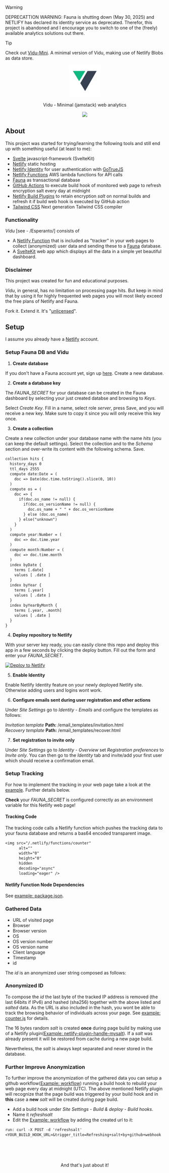 > [!WARNING]
> DEPRECATTION WARNING: Fauna is shutting down (May 30, 2025) and NETLIFY has declared its identity service as deprecated. Therefor, this project is abandoned and I encourage you to switch to one of the (freely) available analytics solutions out there.

> [!TIP]
> Check out [Vidu-Mini](https://github.com/pa-nic/vidu). A minimal version of Vidu, making use of Netlify Blobs as data store.


<p align="center"><img src="./src/lib/images/logo.png" width="100"></p>

<p align="center">Vidu - Minimal (jamstack) web analytics</p>

<p align="center"><img src="https://user-images.githubusercontent.com/52470102/114470919-fd0e6480-9bef-11eb-82c2-177ec3c0e8f9.png"></p>

## About

This project was started for trying/learning the following tools and still end up with something useful (at least to me):

- [Svelte](https://svelte.dev) javascript-framework (SvelteKit)
- [Netlify](https://netlify.com) static hosting
- [Netlify Identity](https://docs.netlify.com/visitor-access/identity/) for user authentication with [GoTrueJS](https://github.com/netlify/gotrue)
- [Netlify Functions](https://docs.netlify.com/functions/overview/) AWS lambda functions for API calls
- [Fauna](https://fauna.com) as transactional database
- [GitHub Actions](https://docs.github.com/en/actions) to execute build hook of monitored web page to refresh encryption salt every day at midnight
- [Netlify Build Plugins](https://docs.netlify.com/configure-builds/build-plugins/) to retain encryption *salt* on normal builds and refresh it if build web hook is executed by GitHub action
- [Tailwind CSS](https://tailwindcss.com) Next generation Tailwind CSS compiler

### Functionality

*Vidu* [see - /Esperanto/] consists of

- A [Netlify Function](https://docs.netlify.com/functions/overview/) that is included as "tracker" in your web pages to collect (anonymized) user data and sending these to a [Fauna](https://fauna.com) database.
- A [SvelteKit](https://svelte.dev) web app which displays all the data in a simple yet beautiful dashboard.

### Disclaimer

This project was created for fun and educational purposes.

*Vidu*, in general, has no limitation on processing page hits. But keep in mind that by using it for highly frequented web pages you will most likely exceed the free plans of Netlify and Fauna.

Fork it. Extend it. It's "[unlicensed](./LICENSE)".

## Setup

I assume you already have a [Netlify](https://netlify.com) account.

### Setup Fauna DB and Vidu

1. **Create database**

If you don't have a Fauna account yet, sign up [here](https://dashboard.fauna.com/accounts/login). 
Create a new database.

2. **Create a database key**

The *FAUNA_SECRET* for your database can be created in the Fauna dashboard by selecting your just created databse and browsing to *Keys*. 

Select *Create Key*. Fill in a name, select role *server*, press Save, and you will receive a new key. Make sure to copy it since you will only receive this key once.

3. **Create a collection**

Create a new collection under your database name with the name *hits* (you can keep the default settings).
Select the collection and to the *Schema* section and over-write its content with the following schema. Save.

```
collection hits {
  history_days 0
  ttl_days 2555
  compute date:Date = (
    doc => Date(doc.time.toString().slice(0, 10))
  )
  compute os = (
    doc => {
      if(doc.os_name != null) {
        if(doc.os_versionName != null) {
          doc.os_name + " " + doc.os_versionName
        } else (doc.os_name)
      } else("unknown")
    } 
  )
  compute year:Number = (
    doc => doc.time.year
  )
  compute month:Number = (
    doc => doc.time.month
  )
  index byDate {
    terms [.date]
    values [ .date ]
  }
  index byYear {
    terms [.year]
    values [ .date ]
  }
  index byYearByMonth {
    terms [.year, .month]
    values [ .date ]
  }
}
```

4. **Deploy repository to Netlify**

With your server key ready, you can easily clone this repo and deploy this app in a few seconds by clicking the deploy button. Fill out the form and enter your *FAUNA_SECRET*.

[![Deploy to Netlify](https://www.netlify.com/img/deploy/button.svg)](https://app.netlify.com/start/deploy?repository=https://github.com/pa-nic/vidu)

5. **Enable Identity**

Enable Netlify Identity feature on your newly deployed Netlify site. Otherwise adding users and logins wont work.


6. **Configure emails sent during user registration and other actions**

Under *Site Settings* go to *Identity* - *Emails* and configure the templates as follows:

*Invitation template* **Path:** /email_templates/invitation.html<br/>
*Recovery template* **Path:** /email_templates/recover.html

7. **Set registration to invite only**

Under *Site Settings* go to *Identity* - *Overview* set *Registration preferences* to *Invite only*. You can then go to the *Identity* tab and invite/add your first user which should receive a confirmation email.

### Setup Tracking

For how to implement the tracking in your web page take a look at the [example](./example_tracking). Further details below.

**Check** your *FAUNA_SECRET* is configured correctly as an environment variable for this Netlify web page!

#### Tracking Code

The tracking code calls a Netlify function which pushes the tracking data to your fauna database and returns a bas64 encoded transparent image.

```
<img src="/.netlify/functions/counter"
      alt=""
      width="0"
      height="0"
      hidden
      decoding="async"
      loading="eager" />
```

#### Netlify Function Node Dependencies

See [example: package.json](./example_tracking/package.json).

### Gathered Data

- URL of visited page
- Browser
- Browser version
- OS
- OS version number
- OS version name
- Client language
- Timestamp
- id

The *id* is an anonymized user string composed as follows:

### Anonymized ID

To compose the *id* the last byte of the tracked IP address is removed (the last 64bits if IPv6) and hashed (sha256) together with the above listed and *salted* data. As the URL is also included in the hash, you wont be able to track the browsing behavior of individuals across your page. See [example: counter.js](./example_tracking/functions/counter.js) for details.

The 16 bytes random *salt* is created **once** during page build by making use of a Netlify plugin([Example: netlify-plugin-handle-mysalt](./example_tracking/plugins/netlify-plugin-handle-mysalt)). If a *salt* was already present it will be restored from cache during a new page build.

Nevertheless, the *salt* is always kept separated and never stored in the database.

### Further Improve Anonymization

To further improve the anonymization of the gathered data you can setup a github workflow([Example: workflow](./example_tracking/.github/workflows/main.yml)) running a build hook to rebuild your web page every day at midnight (UTC). The above mentioned Netlify plugin will recognize that the page build was triggered by your build hook and in **this** case a **new** *salt* will be created during page build.

- Add a build hook under *Site Settings* - *Build & deploy* - *Build hooks*.
- Name it *refreshsalt* 
- Edit the [Example: workflow](./example_tracking/.github/workflows/main.yml) by adding the created url to it:

```
run: curl -X POST -d 'refreshsalt' <YOUR_BUILD_HOOK_URL>&trigger_title=Refreshing+salt+by+github+webhook
```

<p align="center" style="margin-top:80px">And that's just about it!</p>
